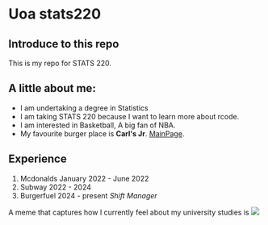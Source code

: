 # Uoa stats220

## Introduce to this repo
This is my repo for STATS 220. 

## A little about me:

- I am undertaking a degree in Statistics
- I am taking STATS 220 because I want to learn more about rcode.
- I am interested in Basketball, A big fan of NBA.
- My favourite burger place is **Carl's Jr**. [MainPage](https://www.carlsjr.co.nz/).

## Experience
1. Mcdonalds January 2022 - June 2022
2. Subway 2022 - 2024
3. Burgerfuel 2024 - present *Shift Manager*


A meme that captures how I currently feel about my university studies is ![](https://media.tenor.com/grsddPTkAxoAAAA1/beach-ocean.webp/tenor.gif)


